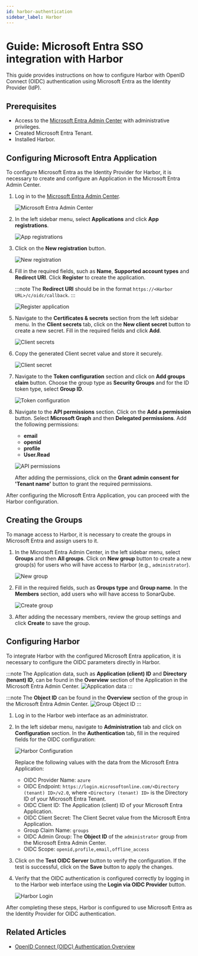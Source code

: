 ```yaml
---
id: harbor-authentication
sidebar_label: Harbor
---
```


# Guide: Microsoft Entra SSO integration with Harbor

This guide provides instructions on how to configure Harbor with OpenID Connect (OIDC) authentication using Microsoft Entra as the Identity Provider (IdP).

## Prerequisites

- Access to the [Microsoft Entra Admin Center](https://entra.microsoft.com/) with administrative privileges.
- Created Microsoft Entra Tenant.
- Installed Harbor.

## Configuring Microsoft Entra Application

To configure Microsoft Entra as the Identity Provider for Harbor, it is necessary to create and configure an Application in the Microsoft Entra Admin Center.

1. Log in to the [Microsoft Entra Admin Center](https://entra.microsoft.com/?feature.msaljs=true#home).

    ![Microsoft Entra Admin Center](../../assets/operator-guide/microsoft-entra-auth/microsoft-entra-admin-center.png)

2. In the left sidebar menu, select **Applications** and click **App registrations**.

    ![App registrations](../../assets/operator-guide/microsoft-entra-auth/app-registrations.png)

3. Click on the **New registration** button.

    ![New registration](../../assets/operator-guide/microsoft-entra-auth/new-registration.png)

4. Fill in the required fields, such as **Name**, **Supported account types** and **Redirect URI**. Click **Register** to create the application.

    :::note
    The **Redirect URI** should be in the format `https://<Harbor URL>/c/oidc/callback`.
    :::

    ![Register application](../../assets/operator-guide/microsoft-entra-auth/register-application.png)

5. Navigate to the **Certificates & secrets** section from the left sidebar menu. In the **Client secrets** tab, click on the **New client secret** button to create a new secret. Fill in the required fields and click **Add**.

    ![Client secrets](../../assets/operator-guide/microsoft-entra-auth/harbor-client-secrets.png)

6. Copy the generated Client secret value and store it securely.

    ![Client secret](../../assets/operator-guide/microsoft-entra-auth/harbor-client-secret.png)

7. Navigate to the **Token configuration** section and click on **Add groups claim** button. Choose the group type as **Security Groups** and for the ID token type, select **Group ID**.

    ![Token configuration](../../assets/operator-guide/microsoft-entra-auth/harbor-token-configuration.png)

8. Navigate to the **API permissions** section. Click on the **Add a permission** button. Select **Microsoft Graph** and then **Delegated permissions**. Add the following permissions:

    - **email**
    - **openid**
    - **profile**
    - **User.Read**

    ![API permissions](../../assets/operator-guide/microsoft-entra-auth/harbor-api-permissions.png)

    After adding the permissions, click on the **Grant admin consent for 'Tenant name'** button to grant the required permissions.

After configuring the Microsoft Entra Application, you can proceed with the Harbor configuration.

## Creating the Groups

To manage access to Harbor, it is necessary to create the groups in Microsoft Entra and assign users to it.

1. In the Microsoft Entra Admin Center, in the left sidebar menu, select **Groups** and then **All groups**. Click on **New group** button to create a new group(s) for users who will have access to Harbor (e.g., `administrator`).

    ![New group](../../assets/operator-guide/microsoft-entra-auth/new-group.png)

2. Fill in the required fields, such as **Groups type** and **Group name**. In the **Members** section, add users who will have access to SonarQube.

    ![Create group](../../assets/operator-guide/microsoft-entra-auth/create-group.png)

3. After adding the necessary members, review the group settings and click **Create** to save the group.

## Configuring Harbor

To integrate Harbor with the configured Microsoft Entra application, it is necessary to configure the OIDC parameters directly in Harbor.

:::note
The Application data, such as **Application (client) ID** and **Directory (tenant) ID**, can be found in the **Overview** section of the Application in the Microsoft Entra Admin Center.
![Application data](../../assets/operator-guide/microsoft-entra-auth/harbor-application-data.png)
:::

:::note
The **Object ID** can be found in the **Overview** section of the group in the Microsoft Entra Admin Center.
![Group Object ID](../../assets/operator-guide/microsoft-entra-auth/oauth2-proxy-group-object-id.png)
:::

1. Log in to the Harbor web interface as an administrator.

2. In the left sidebar menu, navigate to **Administration** tab and click on **Configuration** section. In the **Authentication** tab, fill in the required fields for the OIDC configuration:

    ![Harbor Configuration](../../assets/operator-guide/microsoft-entra-auth/harbor-configuration.png)

    Replace the following values with the data from the Microsoft Entra Application:
    - OIDC Provider Name: `azure`
    - OIDC Endpoint: `https://login.microsoftonline.com/<Directory (tenant) ID>/v2.0`, where `<Directory (tenant) ID>` is the Directory ID of your Microsoft Entra Tenant.
    - OIDC Client ID: The Application (client) ID of your Microsoft Entra Application.
    - OIDC Client Secret: The Client Secret value from the Microsoft Entra Application.
    - Group Claim Name: `groups`
    - OIDC Admin Group: The **Object ID** of the `administrator` group from the Microsoft Entra Admin Center.
    - OIDC Scope: `openid,profile,email,offline_access`

3. Click on the **Test OIDC Server** button to verify the configuration. If the test is successful, click on the **Save** button to apply the changes.

4. Verify that the OIDC authentication is configured correctly by logging in to the Harbor web interface using the **Login via OIDC Provider** button.

    ![Harbor Login](../../assets/operator-guide/microsoft-entra-auth/harbor-login.png)

After completing these steps, Harbor is configured to use Microsoft Entra as the Identity Provider for OIDC authentication.

## Related Articles

- [OpenID Connect (OIDC) Authentication Overview](./oidc-authentication-overview.md)




